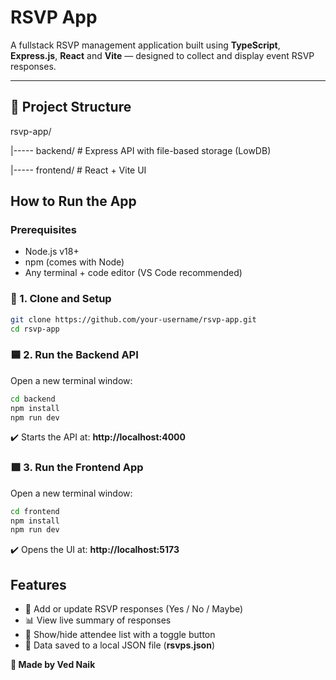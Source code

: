 # RSVP App

A fullstack RSVP management application built using **TypeScript**, **Express.js**, **React** and **Vite** — designed to collect and display event RSVP responses.

---

## 📁 Project Structure

rsvp-app/

|----- backend/        # Express API with file-based storage (LowDB)

|----- frontend/        # React + Vite UI

## How to Run the App

### Prerequisites

- Node.js v18+
- npm (comes with Node)
- Any terminal + code editor (VS Code recommended)

### 🔧 1. Clone and Setup

```bash
git clone https://github.com/your-username/rsvp-app.git
cd rsvp-app
```


### **🟦 2. Run the Backend API**

Open a new terminal window:

```bash
cd backend
npm install
npm run dev
```

✔️ Starts the API at: **http://localhost:4000**

### **🟩 3. Run the Frontend App**

Open a new terminal window:

```bash
cd frontend
npm install
npm run dev
```

✔️ Opens the UI at: **http://localhost:5173**

## **Features**

* 🎯 Add or update RSVP responses (Yes / No / Maybe)
* 📊 View live summary of responses
* 👀 Show/hide attendee list with a toggle button
* 💾 Data saved to a local JSON file (**rsvps.json**)


**🙌 Made by Ved Naik**
